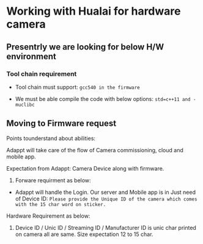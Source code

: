 # Working with Hualai for hardware camera

## Presentrly we are looking for below H/W environment

### Tool chain requirement 

- Tool chain must support: 
`gcc540 in the firmware`

- We must be able compile the code with below options:
`std=c++11 and -muclibc`

## Moving to Firmware request
 
Points tounderstand about abilities:

Adappt will take care of the flow of Camera commissioning, cloud and mobile app. 

Expectation from Adappt: Camera Device along with firmware. 

1. Forware requirment as below: 

- Adappt will handle the Login. Our server and Mobile app is in Just need of Device ID:
   `Please provide the Unique ID of the camera which comes with the 15 char word on sticker.`

Hardware Requirement as below:
1. Device ID / Unic ID / Streaming ID / Manufacturer ID is unic char printed on camera all are same.
   Size expectation 12 to 15 char.

